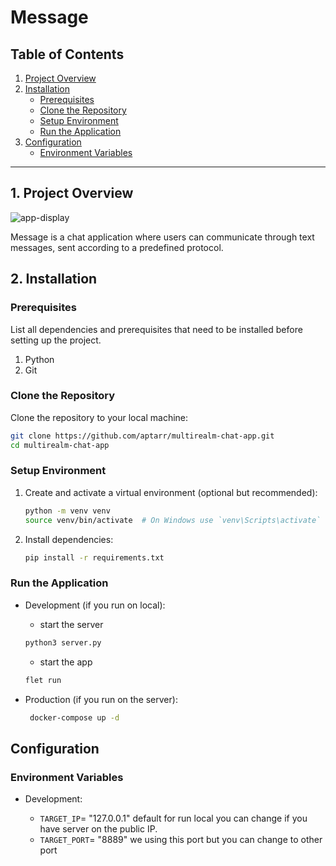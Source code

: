 # Message

## Table of Contents

1. [Project Overview](#1-project-overview)
1. [Installation](#2-installation)
   - [Prerequisites](#prerequisites)
   - [Clone the Repository](#clone-the-repository)
   - [Setup Environment](#setup-environment)
   - [Run the Application](#run-the-application)
1. [Configuration](#configuration)
   - [Environment Variables](#environment-variables)

---

## 1. Project Overview
![app-display](https://github.com/aptarr/multirealm-chat-app/assets/116022017/d6b635db-2069-4a30-9f99-cd830e6889c5)

Message is a chat application where users can communicate through text messages, sent according to a predefined protocol.

## 2. Installation

### Prerequisites

List all dependencies and prerequisites that need to be installed before setting up the project.

1. Python
2. Git

### Clone the Repository

Clone the repository to your local machine:

```bash
git clone https://github.com/aptarr/multirealm-chat-app.git
cd multirealm-chat-app
```

### Setup Environment

1. Create and activate a virtual environment (optional but recommended):

   ```bash
   python -m venv venv
   source venv/bin/activate  # On Windows use `venv\Scripts\activate`
   ```

2. Install dependencies:

   ```bash
   pip install -r requirements.txt
   ```

### Run the Application

- Development (if you run on local):
  -   start the server

  ```bash
  python3 server.py
  ```

  -   start the app

  ```bash
  flet run
  ```

- Production (if you run on the server):

  ```bash
   docker-compose up -d
  ```

## Configuration

### Environment Variables

- Development:

  - `TARGET_IP`= "127.0.0.1" default for run local you can change if you have server on the public IP.
  - `TARGET_PORT`= "8889" we using this port but you can change to other port
